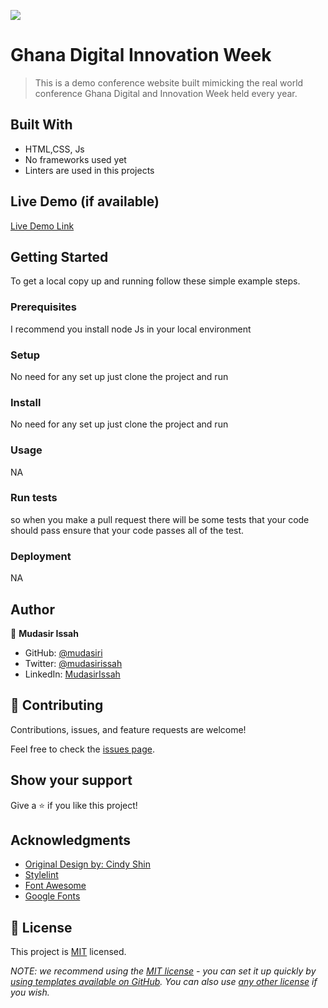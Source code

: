 ![](https://img.shields.io/badge/Microverse-blueviolet)

# Ghana Digital Innovation Week

>  This is a demo conference website built mimicking the real world conference Ghana Digital and Innovation Week held every year.


## Built With

- HTML,CSS, Js
- No frameworks used yet
- Linters are used in this projects

## Live Demo (if available)

[Live Demo Link](https://mudasiri.github.io/portfolio/)


## Getting Started

To get a local copy up and running follow these simple example steps.

### Prerequisites
I recommend you install node Js in your local environment
### Setup
No need for any set up just clone the project and run
### Install
No need for any set up just clone the project and run

### Usage
NA
### Run tests
so when you make a pull request there will be some tests that your code should pass ensure that your code passes all of the test.
### Deployment
NA


## Author

👤 **Mudasir Issah**

- GitHub: [@mudasiri](https://github.com/mudasiri)
- Twitter: [@mudasirissah](https://twitter.com/mudasirissah)
- LinkedIn: [MudasirIssah](https://linkedin.com/in/mudasirissah)



## 🤝 Contributing

Contributions, issues, and feature requests are welcome!

Feel free to check the [issues page](../../issues/).

## Show your support

Give a ⭐️ if you like this project!

## Acknowledgments

- [Original Design by: Cindy Shin](https://www.behance.net/gallery/29845175/CC-Global-Summit-2015)
- [Stylelint](https://stylelint.io/)
- [Font Awesome](https://fontawesome.com/)
- [Google Fonts](https://fonts.google.com/)

## 📝 License

This project is [MIT](./LICENSE) licensed.

_NOTE: we recommend using the [MIT license](https://choosealicense.com/licenses/mit/) - you can set it up quickly by [using templates available on GitHub](https://docs.github.com/en/communities/setting-up-your-project-for-healthy-contributions/adding-a-license-to-a-repository). You can also use [any other license](https://choosealicense.com/licenses/) if you wish._
